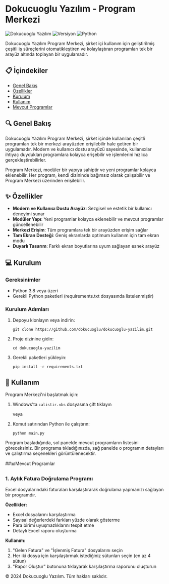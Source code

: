 # Dokucuoglu Yazılım - Program Merkezi

![Dokucuoglu Yazılım](https://img.shields.io/badge/Dokucuoglu-Yazılım-blue)
![Versiyon](https://img.shields.io/badge/Versiyon-1.0.0-green)
![Python](https://img.shields.io/badge/Python-3.8+-yellow)

Dokucuoglu Yazılım Program Merkezi, şirket içi kullanım için geliştirilmiş çeşitli iş süreçlerini otomatikleştiren ve kolaylaştıran programları tek bir arayüz altında toplayan bir uygulamadır.

## 📋 İçindekiler

- [Genel Bakış](#genel-bakış)
- [Özellikler](#özellikler)
- [Kurulum](#kurulum)
- [Kullanım](#kullanım)
- [Mevcut Programlar](#mevcut-programlar)


## 🔍 Genel Bakış

Dokucuoglu Yazılım Program Merkezi, şirket içinde kullanılan çeşitli programları tek bir merkezi arayüzden erişilebilir hale getiren bir uygulamadır. Modern ve kullanıcı dostu arayüzü sayesinde, kullanıcılar ihtiyaç duydukları programlara kolayca erişebilir ve işlemlerini hızlıca gerçekleştirebilirler.

Program Merkezi, modüler bir yapıya sahiptir ve yeni programlar kolayca eklenebilir. Her program, kendi dizininde bağımsız olarak çalışabilir ve Program Merkezi üzerinden erişilebilir.

## ✨ Özellikler

- **Modern ve Kullanıcı Dostu Arayüz**: Sezgisel ve estetik bir kullanıcı deneyimi sunar
- **Modüler Yapı**: Yeni programlar kolayca eklenebilir ve mevcut programlar güncellenebilir
- **Merkezi Erişim**: Tüm programlara tek bir arayüzden erişim sağlar
- **Tam Ekran Desteği**: Geniş ekranlarda optimum kullanım için tam ekran modu
- **Duyarlı Tasarım**: Farklı ekran boyutlarına uyum sağlayan esnek arayüz

## 💻 Kurulum

### Gereksinimler

- Python 3.8 veya üzeri
- Gerekli Python paketleri (requirements.txt dosyasında listelenmiştir)

### Kurulum Adımları

1. Depoyu klonlayın veya indirin:
   ```
   git clone https://github.com/dokucuoglu/dokucuoglu-yazilim.git
   ```

2. Proje dizinine gidin:
   ```
   cd dokucuoglu-yazilim
   ```

3. Gerekli paketleri yükleyin:
   ```
   pip install -r requirements.txt
   ```

## 🚀 Kullanım

Program Merkezi'ni başlatmak için:

1. Windows'ta `calistir.vbs` dosyasına çift tıklayın
   
   veya
   
2. Komut satırından Python ile çalıştırın:
   ```
   python main.py
   ```

Program başladığında, sol panelde mevcut programların listesini göreceksiniz. Bir programa tıkladığınızda, sağ panelde o programın detayları ve çalıştırma seçenekleri görüntülenecektir.

##📊Mevcut Programlar

### 1. Aylık Fatura Doğrulama Programı

Excel dosyalarındaki faturaları karşılaştırarak doğrulama yapmanızı sağlayan bir programdır.

**Özellikler:**
- Excel dosyalarını karşılaştırma
- Sayısal değerlerdeki farkları yüzde olarak gösterme
- Para birimi uyuşmazlıklarını tespit etme
- Detaylı Excel raporu oluşturma

**Kullanım:**
1. "Gelen Fatura" ve "İşlenmiş Fatura" dosyalarını seçin
2. Her iki dosya için karşılaştırmak istediğiniz sütunları seçin (en az 4 sütun)
3. "Rapor Oluştur" butonuna tıklayarak karşılaştırma raporunu oluşturun


© 2024 Dokucuoglu Yazılım. Tüm hakları saklıdır.
